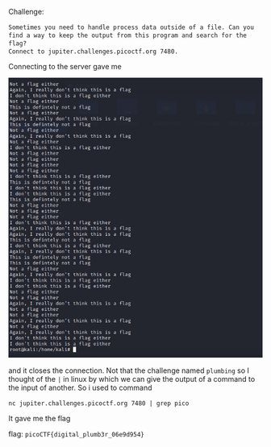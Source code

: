 Challenge:
```
Sometimes you need to handle process data outside of a file. Can you find a way to keep the output from this program and search for the flag?
Connect to jupiter.challenges.picoctf.org 7480.
```

Connecting to the server gave me

<img src="1.PNG" />

and it closes the connection. Not that the challenge named ```plumbing``` so I thought of the `|` in linux by which we can give the output
of a command to the input of another. So i used to command
```
nc jupiter.challenges.picoctf.org 7480 | grep pico
```

It gave me the flag

flag: ```picoCTF{digital_plumb3r_06e9d954}```
